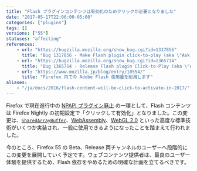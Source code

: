 ```yaml
---
title: "Flash プラグインコンテンツは有効化のためクリックが必要となりました"
date: "2017-05-17T22:06:00-05:00"
categories: ["plugins"]
tags: []
versions: ["55"]
statuses: "affecting"
references:
    - url: "https://bugzilla.mozilla.org/show_bug.cgi?id=1317856"
      title: "Bug 1317856 - Make Flash plugin click-to-play (aka \"Ask to Activate\")"
    - url: "https://bugzilla.mozilla.org/show_bug.cgi?id=1365714"
      title: "Bug 1365714 - Release Flash plugin Click-to-Play (aka \"Ask to Activate\")"
    - url: "https://www.mozilla.jp/blog/entry/10554/"
      title: "Firefox 内での Adobe Flash 使用量を削減します"
aliases:
    - "/ja/docs/2016/flash-content-will-be-click-to-activate-in-2017/"
---
```

Firefox で現在進行中の [NPAPI プラグイン廃止](https://www.fxsitecompat.com/ja/categories/plugins/) の一環として、Flash コンテンツは Firefox Nightly の初期設定で「クリックして有効化」となりました。この変更は、[`SharedArrayBuffer`](https://developer.mozilla.org/ja/docs/Web/JavaScript/Reference/Global_Objects/SharedArrayBuffer)、[WebAssembly](https://developer.mozilla.org/ja/docs/WebAssembly)、[WebGL 2.0](https://developer.mozilla.org/ja/docs/Web/API/WebGL2RenderingContext) といった高度な標準技術がいくつか実装され、一般に使用できるようになったことを踏まえて行われました。

今のところ、Firefox 55 の Beta、Release 両チャンネルのユーザーへ段階的にこの変更を展開していく予定です。ウェブコンテンツ提供者は、最良のユーザー体験を提供するため、Flash 依存をやめるための明確な計画を立てるべきです。
